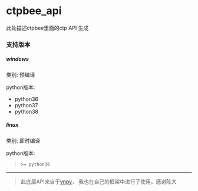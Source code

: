 # ctpbee_api
此处描述ctpbee里面的ctp API 生成

###  支持版本
##### windows
类别: 预编译

python版本:

- python36
- python37
- python38

##### linux
类别: 即时编译

python版本:

> `>= python36`

---
> 此底层API来自于[vnpy](https://github.com/vnpy/vnpy)， 我也在自己的框架中进行了使用。感谢陈大 
